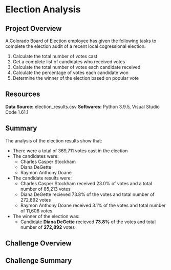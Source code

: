 # Election Analysis

## Project Overview
A Colorado Board of Election employee has given the following tasks to complete the election audit of a recent local cogressional election.
1. Calculate the total number of votes cast
2. Get a complete list of candidates who received votes
3. Calculate the total number of votes each candidate received
4. Calculate the percentage of votes each candidate won
5. Determine the winner of the election based on popular vote

## Resources
**Data Source:** election_results.csv
**Softwares:** Python 3.9.5, Visual Studio Code 1.61.1

## Summary
The analysis of the election results show that:
- There were a total of 369,711 votes cast in the election
- The candidates were:
  - Charles Casper Stockham
  - Diana DeGette
  - Raymon Anthony Doane
- The candidate results were:
  - Charles Casper Stockham received 23.0% of votes and a total number of 85,213 votes
  - Diana DeGette recieved 73.8% of the votes and total number of 272,892 votes
  - Raymon Anthony Doane received 3.1% of the votes and total number of 11,606 votes
- The winner of the election was:
  - Candidate **Diana DeGette** recieved **73.8%** of the votes and total number of **272,892** votes

## Challenge Overview

## Challenge Summary
